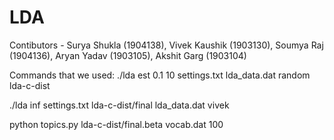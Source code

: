 # LDA
Contibutors - Surya Shukla (1904138), Vivek Kaushik (1903130), Soumya Raj (1904136), Aryan Yadav (1903105), Akshit Garg (1903104)

Commands that we used:
./lda est 0.1 10 settings.txt lda_data.dat random lda-c-dist

./lda inf settings.txt lda-c-dist/final lda_data.dat vivek

python topics.py lda-c-dist/final.beta vocab.dat 100




